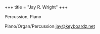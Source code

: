 +++
title = "Jay R. Wright"
+++

Percussion, Piano

<!--more-->

Piano/Organ/Percussion
jay@keyboardz.net

